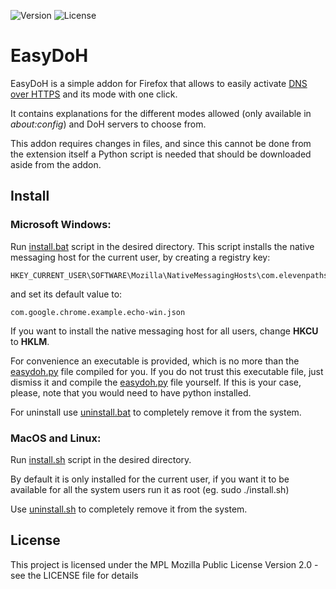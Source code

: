 ![Version](https://img.shields.io/badge/python-v2.7.16-blue.svg?style=flat-square)
![License](https://img.shields.io/badge/license-MPL-green.svg?style=flat-square)

# EasyDoH

EasyDoH is a simple addon for Firefox that allows to easily activate [DNS over HTTPS](https://en.wikipedia.org/wiki/DNS_over_HTTPS) and its mode with one click.

It contains explanations for the different modes allowed (only available in _about:config_) and DoH servers to choose from.

This addon requires changes in files, and since this cannot be done from the extension itself a Python script is needed that should be downloaded aside from the addon.

## Install

### Microsoft Windows:

Run [install.bat](app/Windows/install.bat) script in the desired directory. This script installs the native messaging host for the current user, by creating a registry key:

    HKEY_CURRENT_USER\SOFTWARE\Mozilla\NativeMessagingHosts\com.elevenpaths.easydoh

and set its default value to:

    com.google.chrome.example.echo-win.json

If you want to install the native messaging host for all users, change **HKCU** to **HKLM**.

For convenience an executable is provided, which is no more than the [easydoh.py](app/macOS-Linux/easydoh.py) file compiled for you. If you do not trust this executable file, just dismiss it and compile the [easydoh.py](app/macOS-Linux/easydoh.py) file yourself. If this is your case, please, note that you would need to have python installed.

For uninstall use [uninstall.bat](app/Windows/uninstall.bat) to completely remove it from the system.

### MacOS and Linux:

Run [install.sh](app/macOS-Linux/install.sh) script in the desired directory.

By default it is only installed for the current user, if you want it to be available for all the system users run it as root (eg. sudo ./install.sh)

Use [uninstall.sh](app/macOS-Linux/uninstall.sh) to completely remove it from the system.

## License

This project is licensed under the MPL Mozilla Public License Version 2.0 - see the LICENSE file for details

